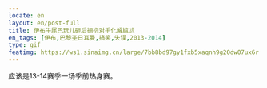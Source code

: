 ```yaml
---
locate: en
layout: en/post-full
title: 伊布牛尾巴玩儿砸后拥抱对手化解尴尬
en_tags: [伊布,巴黎圣日耳曼,搞笑,失误,2013-2014]
type: gif
featimg: https://ws1.sinaimg.cn/large/7bb8bd97gy1fxb5xaqnh9g20dw07ux6r.gif
---
```


应该是13-14赛季一场季前热身赛。